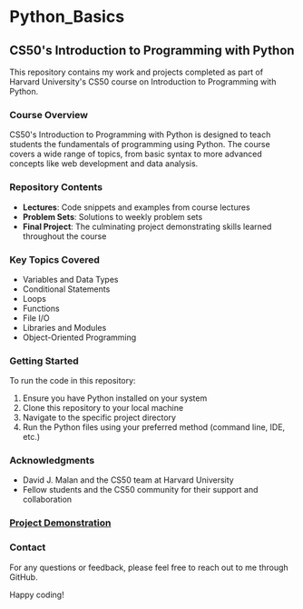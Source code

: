 # Python_Basics

## CS50's Introduction to Programming with Python

This repository contains my work and projects completed as part of Harvard University's CS50 course on Introduction to Programming with Python.

### Course Overview

CS50's Introduction to Programming with Python is designed to teach students the fundamentals of programming using Python. The course covers a wide range of topics, from basic syntax to more advanced concepts like web development and data analysis.

### Repository Contents

- **Lectures**: Code snippets and examples from course lectures
- **Problem Sets**: Solutions to weekly problem sets
- **Final Project**: The culminating project demonstrating skills learned throughout the course

### Key Topics Covered

- Variables and Data Types
- Conditional Statements
- Loops
- Functions
- File I/O
- Libraries and Modules
- Object-Oriented Programming


### Getting Started

To run the code in this repository:

1. Ensure you have Python installed on your system
2. Clone this repository to your local machine
3. Navigate to the specific project directory
4. Run the Python files using your preferred method (command line, IDE, etc.)

### Acknowledgments

- David J. Malan and the CS50 team at Harvard University
- Fellow students and the CS50 community for their support and collaboration



### [Project Demonstration](https://www.youtube.com/watch?v=3ojmgXyhI9c)



### Contact

For any questions or feedback, please feel free to reach out to me through GitHub.

Happy coding!
